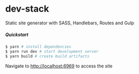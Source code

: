 # dev-stack #

Static site generator with SASS, Handlebars, Routes and Gulp

##### Quickstart

```bash
$ yarn # install dependencies 
$ yarn run dev # start development server
$ yarn build # create build artifacts
```

Navigate to [http://localhost:6969](http://localhost:6969) to access the site